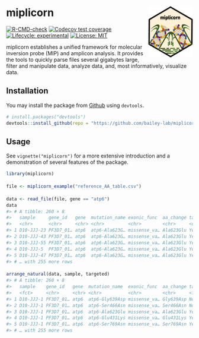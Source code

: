 
<!-- README.md is generated from README.Rmd. Please edit that file -->

# miplicorn <a href='https://bailey-lab.github.io/miplicorn'><img src='man/figures/logo.png' align="right" height="138" /></a>

<!-- badges: start -->

[![R-CMD-check](https://github.com/bailey-lab/miplicorn/workflows/R-CMD-check/badge.svg)](https://github.com/bailey-lab/miplicorn/actions)
[![Codecov test
coverage](https://codecov.io/gh/bailey-lab/miplicorn/branch/master/graph/badge.svg)](https://codecov.io/gh/bailey-lab/miplicorn?branch=master)
[![Lifecycle:
experimental](https://img.shields.io/badge/lifecycle-experimental-orange.svg)](https://lifecycle.r-lib.org/articles/stages.html#experimental)
[![License:
MIT](https://img.shields.io/badge/License-MIT-yellow.svg)](https://opensource.org/licenses/MIT)
<!-- badges: end -->

miplicorn establishes a unified framework for molecular inversion probe
(MIP) and amplicon analysis. It provides the tools to quickly parse
files several gigabytes large, filter and manipulate data, analyze data,
and, most informatively, visualize data.

## Installation

You may install the package from
[Github](https://github.com/bailey-lab/miplicorn) using `devtools`.

``` r
# install.packages("devtools")
devtools::install_github(repo = "https://github.com/bailey-lab/miplicorn")
```

## Usage

See `vignette("miplicorn")` for a more extensive introduction and a
demonstration of several features of the package.

``` r
library(miplicorn)

file <- miplicorn_example("reference_AA_table.csv")

data <- read_file(file, gene == "atp6")
data  
#> # A tibble: 260 × 8
#>   sample     gene_id   gene  mutation_name exonic_func  aa_change targeted value
#>   <chr>      <chr>     <chr> <chr>         <chr>        <chr>     <chr>    <dbl>
#> 1 D10-JJJ-23 PF3D7_01… atp6  atp6-Ala623G… missense_va… Ala623Glu Yes        608
#> 2 D10-JJJ-43 PF3D7_01… atp6  atp6-Ala623G… missense_va… Ala623Glu Yes         20
#> 3 D10-JJJ-55 PF3D7_01… atp6  atp6-Ala623G… missense_va… Ala623Glu Yes        158
#> 4 D10-JJJ-5  PF3D7_01… atp6  atp6-Ala623G… missense_va… Ala623Glu Yes          2
#> 5 D10-JJJ-47 PF3D7_01… atp6  atp6-Ala623G… missense_va… Ala623Glu Yes          1
#> # … with 255 more rows

arrange_natural(data, sample, targeted)
#> # A tibble: 260 × 8
#>   sample    gene_id   gene  mutation_name  exonic_func  aa_change targeted value
#>   <fct>     <chr>     <chr> <chr>          <chr>        <chr>     <fct>    <dbl>
#> 1 D10-JJJ-1 PF3D7_01… atp6  atp6-Gly639Asp missense_va… Gly639Asp No          10
#> 2 D10-JJJ-1 PF3D7_01… atp6  atp6-Ser466Asn missense_va… Ser466Asn No           2
#> 3 D10-JJJ-1 PF3D7_01… atp6  atp6-Ala623Glu missense_va… Ala623Glu Yes         10
#> 4 D10-JJJ-1 PF3D7_01… atp6  atp6-Glu431Lys missense_va… Glu431Lys Yes          5
#> 5 D10-JJJ-1 PF3D7_01… atp6  atp6-Ser769Asn missense_va… Ser769Asn Yes          1
#> # … with 255 more rows
```
